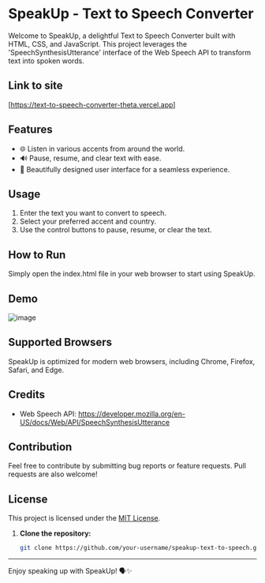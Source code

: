 # SpeakUp - Text to Speech Converter

Welcome to SpeakUp, a delightful Text to Speech Converter built with HTML, CSS, and JavaScript. This project leverages the 'SpeechSynthesisUtterance' interface of the Web Speech API to transform text into spoken words.

## Link to site
[https://text-to-speech-converter-theta.vercel.app]

## Features

- 🌐 Listen in various accents from around the world.
- 🔊 Pause, resume, and clear text with ease.
- 🎨 Beautifully designed user interface for a seamless experience.

## Usage

1. Enter the text you want to convert to speech.
2. Select your preferred accent and country.
3. Use the control buttons to pause, resume, or clear the text.

## How to Run

Simply open the index.html file in your web browser to start using SpeakUp.

## Demo
![image](./images/text-speech-converter.png)


## Supported Browsers

SpeakUp is optimized for modern web browsers, including Chrome, Firefox, Safari, and Edge.

## Credits

- Web Speech API: https://developer.mozilla.org/en-US/docs/Web/API/SpeechSynthesisUtterance

## Contribution

Feel free to contribute by submitting bug reports or feature requests. Pull requests are also welcome!



## License

This project is licensed under the [MIT License](LICENSE).
1. **Clone the repository:**

   ```bash
   git clone https://github.com/your-username/speakup-text-to-speech.git

---

Enjoy speaking up with SpeakUp! 🗣✨

